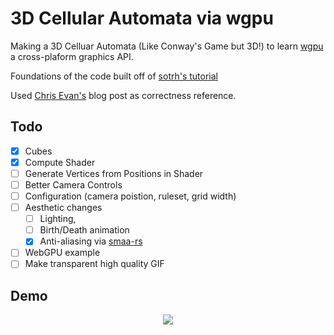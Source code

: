# 3D Cellular Automata via wgpu

Making a 3D Celluar Automata (Like Conway's Game but 3D!) to learn [wgpu](https://github.com/gfx-rs/wgpu) a cross-plaform graphics API.

Foundations of the code built off of [sotrh's tutorial](https://sotrh.github.io/learn-wgpu/#what-is-wgpu)

Used [Chris Evan's](https://chrisevans9629.github.io/blog/2020/07/27/game-of-life) blog post as correctness reference.

## Todo
- [x] Cubes
- [x] Compute Shader
- [ ] Generate Vertices from Positions in Shader
- [ ] Better Camera Controls
- [ ] Configuration (camera poistion, ruleset, grid width)
- [ ] Aesthetic changes
  - [ ]  Lighting,
  - [ ]  Birth/Death animation
  - [x]  Anti-aliasing via [smaa-rs](https://github.com/fintelia/smaa-rs)
- [ ] WebGPU example
- [ ] Make transparent high quality GIF

## Demo

<p align="center">
  <img src="./media/conwaycorrect.gif" width="auto">
</p>
